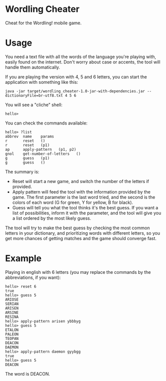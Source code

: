 # Wordling Cheater

Cheat for the Wordling! mobile game.


# Usage

You need a text file with all the words of the language you're playing with, easily found on the internet. Don't worry about case or accents, the tool will handle them automatically.

If you are playing the version with 4, 5 and 6 letters, you can start the application with something like this:

```shell
java -jar target/wordling_cheater-1.0-jar-with-dependencies.jar --dictionaryFile=br-utf8.txt 4 5 6
```

You will see a "cliche" shell:

```
hello>
```

You can check the commands available:

```
hello> ?list
abbrev  name    params
r       reset   ()
r       reset   (p1)
ap      apply-pattern   (p1, p2)
gnol    get-number-of-letters   ()
g       guess   (p1)
g       guess   ()
```

The summary is:

* Reset will start a new game, and switch the number of the letters if provided.
* Apply pattern will feed the tool with the information provided by the game. The first parameter is the last word tried, and the second is the colors of each word (G for green, Y for yellow, B for black).
* Guess will tell you what the tool thinks it's the best guess. If you want a list of possibilities, inform it with the parameter, and the tool will give you a list ordered by the most likely guess.

The tool will try to make the best guess by checking the most common letters in your dictionary, and prioritizing words with different letters, so you get more chances of getting matches and the game should converge fast.

# Example

Playing in english with 6 letters (you may replace the commands by the abbreviations, if you want):

```
hello> reset 6                       
true
hello> guess 5
ARIOSE
SERIAN
ARISEN
ARSINE
RESINA
hello> apply-pattern arisen ybbbyg
hello> guess 5
ETALON
PALEON
TEOPAN
DEACON
DAEMON
hello> apply-pattern daemon gyybgg
true
hello> guess 5
DEACON
```

The word is DEACON.
